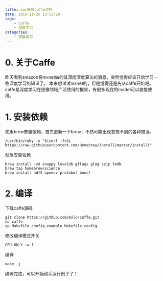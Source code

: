 ```yaml
---
title: mac安装caffe过程
date: 2016-11-26 13:51:29
tags:
    - caffe
    - 深度学习
categories:
    - 深度学习
---
```


# 0. 关于Caffe

昨天看到amazon将mxnet做的其深度深度算法的消息，突然觉得应该开始学习一些深度学习的知识了。
本来想试试mxnet的，但是觉得还是先从caffe开始吧。caffe是深度学习在图像领域广泛使用的框架，有很多现在的model可以直接使用。

# 1. 安装依赖

使用brew安装依赖，首先更新一下brew，不然可能出现意想不到的各种错误。
```shell
/usr/bin/ruby -e "$(curl -fsSL https://raw.githubusercontent.com/Homebrew/install/master/install)"
```

然后安装依赖

```shell
brew install -vd snappy leveldb gflags glog szip lmdb
brew tap homebrew/science
brew install hdf5 opencv protobuf boost
```

# 2. 编译

下载caffe源码

```shell
git clone https://github.com/bvlc/caffe.git
cd caffe
cp Makefile.config.example Makefile.config
```

修改编译模式开关

```shell
CPU_ONLY := 1
```
编译
```shell
make -j
```

编译完成，可以开始动手运行例子了！

